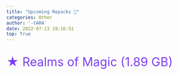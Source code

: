 ```yaml
---
title: "Upcoming Repacks 📌"
categories: Other
author: '-tARA'
date: 2022-07-23 19:16:51
top: True
---
```


<p style="font-size: 2rem; color: #7E3FF2">
★ Realms of Magic (1.89 GB) <br>
